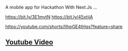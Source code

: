 A mobile app for Hackathon With Next.Js ...

https://bit.ly/3E1mytN
https://bit.ly/45xtjiA

https://youtube.com/shorts/IIhpGE4tHqs?feature=share

## [Youtube Video](https://youtube.com/shorts/IIhpGE4tHqs?feature=share)
